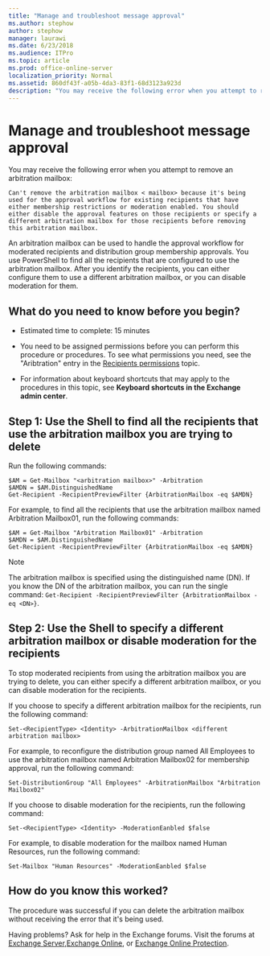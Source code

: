 ```yaml
---
title: "Manage and troubleshoot message approval"
ms.author: stephow
author: stephow
manager: laurawi
ms.date: 6/23/2018
ms.audience: ITPro
ms.topic: article
ms.prod: office-online-server
localization_priority: Normal
ms.assetid: 860df43f-a05b-4da3-83f1-68d3123a923d
description: "You may receive the following error when you attempt to remove an arbitration mailbox:"
---
```


# Manage and troubleshoot message approval

You may receive the following error when you attempt to remove an arbitration mailbox:
  
 `Can't remove the arbitration mailbox < mailbox> because it's being used for the approval workflow for existing recipients that have either membership restrictions or moderation enabled. You should either disable the approval features on those recipients or specify a different arbitration mailbox for those recipients before removing this arbitration mailbox.`
  
An arbitration mailbox can be used to handle the approval workflow for moderated recipients and distribution group membership approvals. You use PowerShell to find all the recipients that are configured to use the arbitration mailbox. After you identify the recipients, you can either configure them to use a different arbitration mailbox, or you can disable moderation for them.
  
## What do you need to know before you begin?

- Estimated time to complete: 15 minutes
    
- You need to be assigned permissions before you can perform this procedure or procedures. To see what permissions you need, see the "Aribtration" entry in the [Recipients permissions](http://technet.microsoft.com/library/5b690bcb-c6df-4511-90e1-08ca91f43b37.aspx) topic. 
    
- For information about keyboard shortcuts that may apply to the procedures in this topic, see **Keyboard shortcuts in the Exchange admin center**.
    
## Step 1: Use the Shell to find all the recipients that use the arbitration mailbox you are trying to delete

Run the following commands:
  
```
$AM = Get-Mailbox "<arbitration mailbox>" -Arbitration
$AMDN = $AM.DistinguishedName
Get-Recipient -RecipientPreviewFilter {ArbitrationMailbox -eq $AMDN}

```

For example, to find all the recipients that use the arbitration mailbox named Arbitration Mailbox01, run the following commands:
  
```
$AM = Get-Mailbox "Arbitration Mailbox01" -Arbitration
$AMDN = $AM.DistinguishedName
Get-Recipient -RecipientPreviewFilter {ArbitrationMailbox -eq $AMDN}

```

> [!NOTE]
> The arbitration mailbox is specified using the distinguished name (DN). If you know the DN of the arbitration mailbox, you can run the single command:  `Get-Recipient -RecipientPreviewFilter {ArbitrationMailbox -eq <DN>}`. 
  
## Step 2: Use the Shell to specify a different arbitration mailbox or disable moderation for the recipients

To stop moderated recipients from using the arbitration mailbox you are trying to delete, you can either specify a different arbitration mailbox, or you can disable moderation for the recipients.
  
If you choose to specify a different arbitration mailbox for the recipients, run the following command:
  
```
Set-<RecipientType> <Identity> -ArbitrationMailbox <different arbitration mailbox>

```

For example, to reconfigure the distribution group named All Employees to use the arbitration mailbox named Arbitration Mailbox02 for membership approval, run the following command:
  
```
Set-DistributionGroup "All Employees" -ArbitrationMailbox "Arbitration Mailbox02"

```

If you choose to disable moderation for the recipients, run the following command:
  
```
Set-<RecipientType> <Identity> -ModerationEanbled $false

```

For example, to disable moderation for the mailbox named Human Resources, run the following command:
  
```
Set-Mailbox "Human Resources" -ModerationEanbled $false

```

## How do you know this worked?

The procedure was successful if you can delete the arbitration mailbox without receiving the error that it's being used.
  
Having problems? Ask for help in the Exchange forums. Visit the forums at [Exchange Server](https://go.microsoft.com/fwlink/p/?linkId=60612),[Exchange Online](https://go.microsoft.com/fwlink/p/?linkId=267542), or [Exchange Online Protection](https://go.microsoft.com/fwlink/p/?linkId=285351).
  

